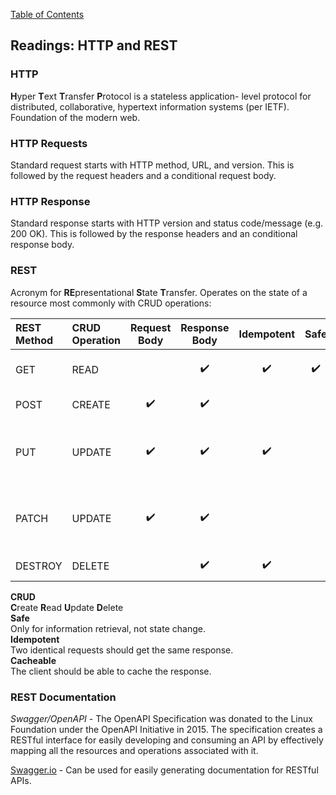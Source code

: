 [Table of Contents](https://github.com/logantscott/june2020_reading)

## Readings: HTTP and REST

### HTTP
**H**yper **T**ext **T**ransfer **P**rotocol is a stateless application-
   level protocol for distributed, collaborative, hypertext information
   systems (per IETF). Foundation of the modern web.

### HTTP Requests
Standard request starts with HTTP method, URL, and version. This is followed by the request headers and a conditional request body.

### HTTP Response
Standard response starts with HTTP version and status code/message (e.g. 200 OK). This is followed by the response headers and an conditional response body.

### REST
Acronym for **RE**presentational **S**tate **T**ransfer. Operates on the state of a resource most commonly with CRUD operations:  

| REST Method | CRUD Operation | Request Body | Response Body | Idempotent | Safe | Cacheable | Function |
| :---    | :--- | :---: | :---: | :---: | :---: | :---: | :--- |
| GET     | READ |  | :heavy_check_mark: | :heavy_check_mark: | :heavy_check_mark: | :heavy_check_mark: | Retrieve 1 or More Records |
| POST	  | CREATE	| :heavy_check_mark: | :heavy_check_mark: |  |  | :heavy_check_mark: | Create a new record |
| PUT	    | UPDATE	| :heavy_check_mark: | :heavy_check_mark: | :heavy_check_mark: |  |  | Update a record through replacement (Put it back) |
| PATCH	  | UPDATE  | :heavy_check_mark: | :heavy_check_mark: |  |  |  | Update a record (just the parts that changed) |
| DESTROY | DELETE  |  | :heavy_check_mark: | :heavy_check_mark: |  |  | Remove a record |

**CRUD**  
**C**reate **R**ead **U**pdate **D**elete  
**Safe**  
Only for information retrieval, not state change.  
**Idempotent**  
Two identical requests should get the same response.  
**Cacheable**  
The client should be able to cache the response.  

### REST Documentation
*Swagger/OpenAPI* - The OpenAPI Specification was donated to the Linux Foundation under the OpenAPI Initiative in 2015. The specification creates a RESTful interface for easily developing and consuming an API by effectively mapping all the resources and operations associated with it.

[Swagger.io](https://swagger.io/) - Can be used for easily generating documentation for RESTful APIs.
